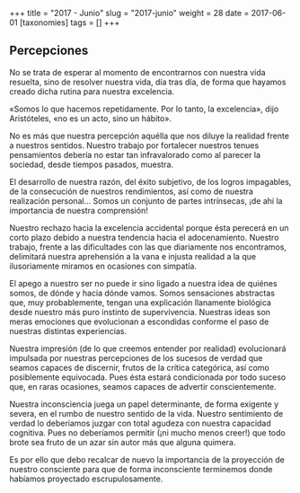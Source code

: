 +++
title = "2017 - Junio"
slug = "2017-junio"
weight = 28
date = 2017-06-01
[taxonomies]
tags = []
+++

## Percepciones

No se trata de esperar al momento de encontrarnos con nuestra vida resuelta, sino de resolver nuestra vida, día tras día, de forma que hayamos creado dicha rutina para nuestra excelencia.

«Somos lo que hacemos repetidamente. Por lo tanto, la excelencia», dijo Aristóteles, «no es un acto, sino un hábito».

No es más que nuestra percepción aquélla que nos diluye la realidad frente a nuestros sentidos. Nuestro trabajo por fortalecer nuestros tenues pensamientos debería no estar tan infravalorado como al parecer la sociedad, desde tiempos pasados, muestra.

El desarrollo de nuestra razón, del éxito subjetivo, de los logros impagables, de la consecución de nuestros rendimientos, así como de nuestra realización personal… Somos un conjunto de partes intrínsecas, ¡de ahí la importancia de nuestra comprensión!

Nuestro rechazo hacia la excelencia accidental porque ésta perecerá en un corto plazo debido a nuestra tendencia hacia el adocenamiento. Nuestro trabajo, frente a las dificultades con las que diariamente nos encontramos, delimitará nuestra aprehensión a la vana e injusta realidad a la que ilusoriamente miramos en ocasiones con simpatía.

El apego a nuestro ser no puede ir sino ligado a nuestra idea de quiénes somos, de dónde y hacia dónde vamos. Somos sensaciones abstractas que, muy probablemente, tengan una explicación llanamente biológica desde nuestro más puro instinto de supervivencia. Nuestras ideas son meras emociones que evolucionan a escondidas conforme el paso de nuestras distintas experiencias.

Nuestra impresión (de lo que creemos entender por realidad) evolucionará impulsada por nuestras percepciones de los sucesos de verdad que seamos capaces de discernir, frutos de la crítica categórica, así como posiblemente equivocada. Pues ésta estará condicionada por todo suceso que, en raras ocasiones, seamos capaces de advertir conscientemente.

Nuestra inconsciencia juega un papel determinante, de forma exigente y severa, en el rumbo de nuestro sentido de la vida. Nuestro sentimiento de verdad lo deberíamos juzgar con total agudeza con nuestra capacidad cognitiva. Pues no deberíamos permitir (¡ni mucho menos creer!) que todo brote sea fruto de un azar sin autor más que alguna quimera.

Es por ello que debo recalcar de nuevo la importancia de la proyección de nuestro consciente para que de forma inconsciente terminemos donde habíamos proyectado escrupulosamente.
